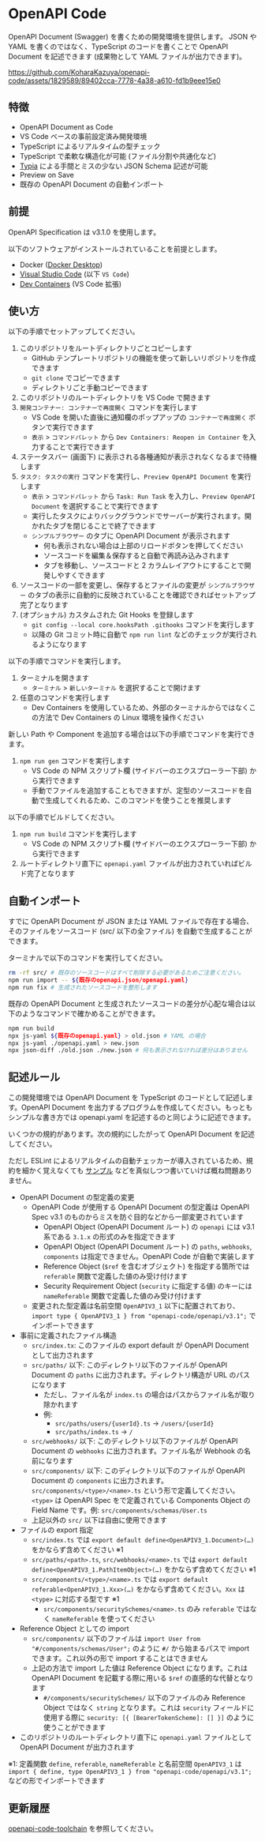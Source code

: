 # OpenAPI Code

OpenAPI Document (Swagger) を書くための開発環境を提供します。
JSON や YAML を書くのではなく、TypeScript のコードを書くことで OpenAPI Document を記述できます (成果物として YAML ファイルが出力できます)。

https://github.com/KoharaKazuya/openapi-code/assets/1829589/89402cca-7778-4a38-a610-fd1b9eee15e0

## 特徴

- OpenAPI Document as Code
- VS Code ベースの事前設定済み開発環境
- TypeScript によるリアルタイムの型チェック
- TypeScript で柔軟な構造化が可能 (ファイル分割や共通化など)
- [Typia](https://typia.io/) による手間とミスの少ない JSON Schema 記述が可能
- Preview on Save
- 既存の OpenAPI Document の自動インポート

## 前提

OpenAPI Specification は v3.1.0 を使用します。

以下のソフトウェアがインストールされていることを前提とします。

- Docker ([Docker Desktop](https://www.docker.com/products/docker-desktop/))
- [Visual Studio Code](https://code.visualstudio.com/) (以下 `VS Code`)
- [Dev Containers](https://marketplace.visualstudio.com/items?itemName=ms-vscode-remote.remote-containers) (VS Code 拡張)

## 使い方

以下の手順でセットアップしてください。

1. このリポジトリをルートディレクトリごとコピーします
   - GitHub テンプレートリポジトリの機能を使って新しいリポジトリを作成できます
   - `git clone` でコピーできます
   - ディレクトリごと手動コピーできます
1. このリポジトリのルートディレクトリを VS Code で開きます
1. `開発コンテナー: コンテナーで再度開く` コマンドを実行します
   - VS Code を開いた直後に通知欄のポップアップの `コンテナーで再度開く` ボタンで実行できます
   - `表示` > `コマンドパレット` から `Dev Containers: Reopen in Container` を入力することで実行できます
1. ステータスバー (画面下) に表示される各種通知が表示されなくなるまで待機します
1. `タスク: タスクの実行` コマンドを実行し、`Preview OpenAPI Document` を実行します
   - `表示` > `コマンドパレット` から `Task: Run Task` を入力し、`Preview OpenAPI Document` を選択することで実行できます
   - 実行したタスクによりバックグラウンドでサーバーが実行されます。開かれたタブを閉じることで終了できます
   - `シンプルブラウザー` のタブに OpenAPI Document が表示されます
     - 何も表示されない場合は上部のリロードボタンを押してください
     - ソースコードを編集＆保存すると自動で再読み込みされます
     - タブを移動し、ソースコードと 2 カラムレイアウトにすることで開発しやすくできます
1. ソースコードの一部を変更し、保存するとファイルの変更が `シンプルブラウザー` のタブの表示に自動的に反映されていることを確認できればセットアップ完了となります
1. (オプショナル) カスタムされた Git Hooks を登録します
   - `git config --local core.hooksPath .githooks` コマンドを実行します
   - 以降の Git コミット時に自動で `npm run lint` などのチェックが実行されるようになります

以下の手順でコマンドを実行します。

1. ターミナルを開きます
   - `ターミナル` > `新しいターミナル` を選択することで開けます
1. 任意のコマンドを実行します
   - Dev Containers を使用しているため、外部のターミナルからではなくこの方法で Dev Containers の Linux 環境を操作ください

新しい Path や Component を追加する場合は以下の手順でコマンドを実行できます。

1. `npm run gen` コマンドを実行します
   - VS Code の NPM スクリプト欄 (サイドバーのエクスプローラー下部) から実行できます
   - 手動でファイルを追加することもできますが、定型のソースコードを自動で生成してくれるため、このコマンドを使うことを推奨します

以下の手順でビルドしてください。

1. `npm run build` コマンドを実行します
   - VS Code の NPM スクリプト欄 (サイドバーのエクスプローラー下部) から実行できます
1. ルートディレクトリ直下に `openapi.yaml` ファイルが出力されていればビルド完了となります

## 自動インポート

すでに OpenAPI Document が JSON または YAML ファイルで存在する場合、そのファイルをソースコード (src/ 以下の全ファイル) を自動で生成することができます。

ターミナルで以下のコマンドを実行してください。

```sh
rm -rf src/ # 既存のソースコードはすべて削除する必要があるためご注意ください。
npm run import -- ${既存のopenapi.json/openapi.yaml}
npm run fix # 生成されたソースコードを整形します
```

既存の OpenAPI Document と生成されたソースコードの差分が心配な場合は以下のようなコマンドで確かめることができます。

```sh
npm run build
npx js-yaml ${既存のopenapi.yaml} > old.json # YAML の場合
npx js-yaml ./openapi.yaml > new.json
npx json-diff ./old.json ./new.json # 何も表示されなければ差分はありません
```

## 記述ルール

この開発環境では OpenAPI Document を TypeScript のコードとして記述します。OpenAPI Document を出力するプログラムを作成してください。もっともシンプルな書き方では openapi.yaml を記述するのと同じように記述できます。

いくつかの規約があります。次の規約にしたがって OpenAPI Document を記述してください。

ただし ESLint によるリアルタイムの自動チェッカーが導入されているため、規約を細かく覚えなくても [サンプル](https://github.com/KoharaKazuya/openapi-code-toolchain/tree/main/examples/) などを真似しつつ書いていけば概ね問題ありません。

- OpenAPI Document の型定義の変更
  - OpenAPI Code が使用する OpenAPI Document の型定義は OpenAPI Spec v3.1 のものからミスを防ぐ目的などから一部変更されています
    - OpenAPI Object (OpenAPI Document ルート) の `openapi` には v3.1 系である `3.1.x` の形式のみを指定できます
    - OpenAPI Object (OpenAPI Document ルート) の `paths`, `webhooks`, `components` は指定できません。OpenAPI Code が自動で実装します
    - Reference Object (`$ref` を含むオブジェクト) を指定する箇所では `referable` 関数で定義した値のみ受け付けます
    - Security Requirement Object (`security` に指定する値) のキーには `nameReferable` 関数で定義した値のみ受け付けます
  - 変更された型定義は名前空間 `OpenAPIV3_1` 以下に配置されており、`import type { OpenAPIV3_1 } from "openapi-code/openapi/v3.1";` でインポートできます
- 事前に定義されたファイル構造
  - `src/index.tx`: このファイルの export default が OpenAPI Document として出力されます
  - `src/paths/` 以下: このディレクトリ以下のファイルが OpenAPI Document の `paths` に出力されます。ディレクトリ構造が URL のパスになります
    - ただし、ファイル名が `index.ts` の場合はパスからファイル名が取り除かれます
    - 例:
      - `src/paths/users/{userId}.ts` → `/users/{userId}`
      - `src/paths/index.ts` → `/`
  - `src/webhooks/` 以下: このディレクトリ以下のファイルが OpenAPI Document の `webhooks` に出力されます。ファイル名が Webhook の名前になります
  - `src/components/` 以下: このディレクトリ以下のファイルが OpenAPI Document の `components` に出力されます。`src/components/<type>/<name>.ts` という形で定義してください。`<type>` は OpenAPI Spec をで定義されている Components Object の Field Name です。例: `src/components/schemas/User.ts`
  - 上記以外の `src/` 以下は自由に使用できます
- ファイルの export 指定
  - `src/index.ts` では `export default define<OpenAPIV3_1.Document>(…)` をかならず含めてください ※1
  - `src/paths/<path>.ts`, `src/webhooks/<name>.ts` では `export default define<OpenAPIV3_1.PathItemObject>(…)` をかならず含めてください ※1
  - `src/components/<type>/<name>.ts` では `export default referable<OpenAPIV3_1.Xxx>(…)` をかならず含めてください。`Xxx` は `<type>` に対応する型です ※1
    - `src/components/securitySchemes/<name>.ts` のみ `referable` ではなく `nameReferable` を使ってください
- Reference Object としての import
  - `src/components/` 以下のファイルは `import User from "#/components/schemas/User";` のように `#/` から始まるパスで import できます。これ以外の形で import することはできません
  - 上記の方法で import した値は Reference Object になります。これは OpenAPI Document を記載する際に用いる `$ref` の直感的な代替となります
    - `#/components/securitySchemes/` 以下のファイルのみ Reference Object ではなく `string` となります。これは `security` フィールドに使用する際に `security: [{ [BearerTokenScheme]: [] }]` のように使うことができます
- このリポジトリのルートディレクトリ直下に `openapi.yaml` ファイルとして OpenAPI Document が出力されます

※1: 定義関数 `define`, `referable`, `nameReferable` と名前空間 `OpenAPIV3_1` は `import { define, type OpenAPIV3_1 } from "openapi-code/openapi/v3.1";` などの形でインポートできます

## 更新履歴

[openapi-code-toolchain](https://github.com/KoharaKazuya/openapi-code-toolchain/blob/main/CHANGELOG.md) を参照してください。
